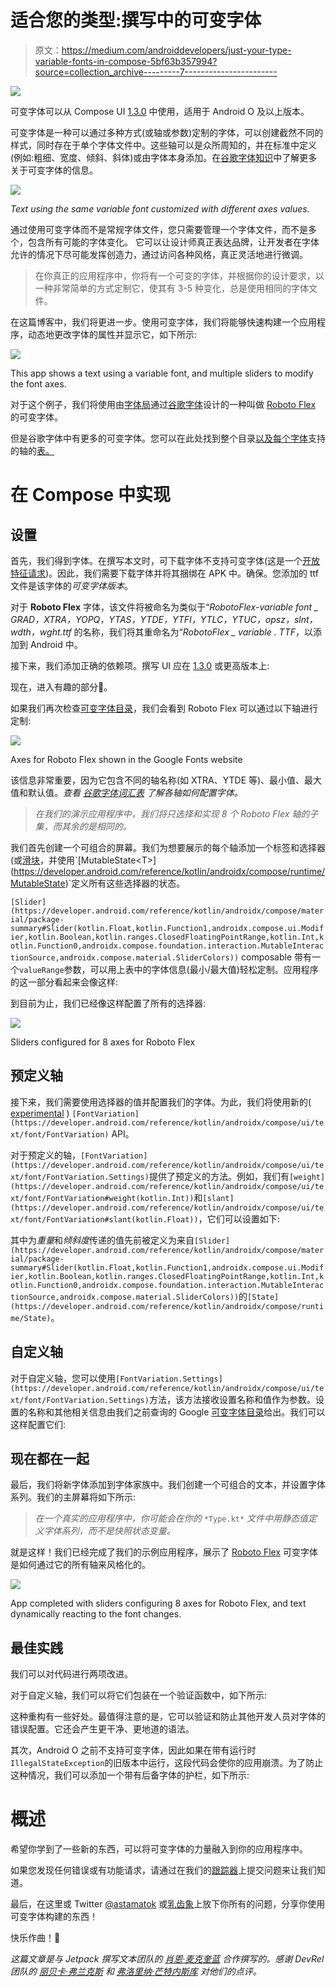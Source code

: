# 适合您的类型:撰写中的可变字体

> 原文：<https://medium.com/androiddevelopers/just-your-type-variable-fonts-in-compose-5bf63b357994?source=collection_archive---------7----------------------->

![](img/d5bac6970a78ae2e1d827079f50dcaa7.png)

可变字体可以从 Compose UI [1.3.0](https://developer.android.com/jetpack/androidx/releases/compose-ui#1.3.0) 中使用，适用于 Android O 及以上版本。

可变字体是一种可以通过多种方式(或轴或参数)定制的字体，可以创建截然不同的样式，同时存在于单个字体文件中。这些轴可以是众所周知的，并在标准中定义(例如:粗细、宽度、倾斜、斜体)或由字体本身添加。在[谷歌字体知识](https://fonts.google.com/knowledge/topics/variable_fonts)中了解更多关于可变字体的信息。

![](img/e68a51b15ffce4f3f198661f350233e9.png)

*Text using the same variable font customized with different axes values.*

通过使用可变字体而不是常规字体文件，您只需要管理一个字体文件，而不是多个，包含所有可能的字体变化。
它可以让设计师真正表达品牌，让开发者在字体允许的情况下尽可能发挥创造力，通过访问各种风格，真正灵活地进行微调。

> 在你真正的应用程序中，你将有一个可变的字体，并根据你的设计要求，以一种非常简单的方式定制它，使其有 3-5 种变化，总是使用相同的字体文件。

在这篇博客中，我们将更进一步。使用可变字体，我们将能够快速构建一个应用程序，动态地更改字体的属性并显示它，如下所示:

![](img/9385f7418c6305fca507769c445d448e.png)

This app shows a text using a variable font, and multiple sliders to modify the font axes.

对于这个例子，我们将使用由[字体局](https://fontbureau.typenetwork.com/)通过[谷歌字体](https://fonts.google.com/)设计的一种叫做 [Roboto Flex](https://fonts.google.com/specimen/Roboto+Flex) 的可变字体。

但是谷歌字体中有更多的可变字体。您可以在此处找到整个目录[以及每个字体](https://fonts.google.com/?vfonly=true)支持的轴的[表。](https://fonts.google.com/variablefonts)

# 在 Compose 中实现

## 设置

首先，我们得到字体。在撰写本文时，可下载字体不支持可变字体(这是一个[开放特征请求](https://issuetracker.google.com/223262013))。因此，我们需要下载字体并将其捆绑在 APK 中。确保。您添加的 ttf 文件是该字体的*可变字体版本*。

对于 **Roboto Flex** 字体，该文件将被命名为类似于“*RobotoFlex-variable font _ GRAD，XTRA，YOPQ，YTAS，YTDE，YTFI，YTLC，YTUC，opsz，slnt，wdth，wght.ttf* 的名称，我们将其重命名为“*RobotoFlex _ variable . TTF*，以添加到 Android 中。

接下来，我们添加正确的依赖项。撰写 UI 应在 [1.3.0](https://developer.android.com/jetpack/androidx/releases/compose-ui#version_13_2) 或更高版本上:

现在，进入有趣的部分🎉。

如果我们再次检查[可变字体目录](https://fonts.google.com/variablefonts)，我们会看到 Roboto Flex 可以通过以下轴进行定制:

![](img/da2eaa780bb68fff308d4f6455b49c44.png)

Axes for Roboto Flex shown in the Google Fonts website

该信息非常重要，因为它包含不同的轴名称(如 XTRA、YTDE 等)、最小值、最大值和默认值。*查看* [*谷歌字体词汇表*](https://fonts.google.com/knowledge/glossary) *了解各轴如何配置字体。*

> *在我们的演示应用程序中，我们将只选择和实现 8 个 Roboto Flex 轴的子集，而其余的是相同的。*

我们首先创建一个可组合的屏幕。我们为想要展示的每个轴添加一个标签和选择器(或[滑块](https://developer.android.com/reference/kotlin/androidx/compose/material/package-summary#Slider(kotlin.Float,kotlin.Function1,androidx.compose.ui.Modifier,kotlin.Boolean,kotlin.ranges.ClosedFloatingPointRange,kotlin.Int,kotlin.Function0,androidx.compose.foundation.interaction.MutableInteractionSource,androidx.compose.material.SliderColors))，并使用`[MutableState<T>](https://developer.android.com/reference/kotlin/androidx/compose/runtime/MutableState)`定义所有这些选择器的状态。

`[Slider](https://developer.android.com/reference/kotlin/androidx/compose/material/package-summary#Slider(kotlin.Float,kotlin.Function1,androidx.compose.ui.Modifier,kotlin.Boolean,kotlin.ranges.ClosedFloatingPointRange,kotlin.Int,kotlin.Function0,androidx.compose.foundation.interaction.MutableInteractionSource,androidx.compose.material.SliderColors))` composable 带有一个`valueRange`参数，可以用上表中的字体信息(最小/最大值)轻松定制。应用程序的这一部分看起来会像这样:

到目前为止，我们已经像这样配置了所有的选择器:

![](img/fb54aa9ef6d32a30507382983c0a2511.png)

Sliders configured for 8 axes for Roboto Flex

## 预定义轴

接下来，我们需要使用选择器的值并配置我们的字体。为此，我们将使用新的( [experimental](https://developer.android.com/reference/kotlin/androidx/compose/ui/text/ExperimentalTextApi) ) `[FontVariation](https://developer.android.com/reference/kotlin/androidx/compose/ui/text/font/FontVariation)` API。

对于预定义的轴，`[FontVariation](https://developer.android.com/reference/kotlin/androidx/compose/ui/text/font/FontVariation.Settings)`提供了预定义的方法。例如，我们有`[weight](https://developer.android.com/reference/kotlin/androidx/compose/ui/text/font/FontVariation#weight(kotlin.Int))`和`[slant](https://developer.android.com/reference/kotlin/androidx/compose/ui/text/font/FontVariation#slant(kotlin.Float))`，它们可以设置如下:

其中为*重量*和*倾斜度*传递的值先前被定义为来自`[Slider](https://developer.android.com/reference/kotlin/androidx/compose/material/package-summary#Slider(kotlin.Float,kotlin.Function1,androidx.compose.ui.Modifier,kotlin.Boolean,kotlin.ranges.ClosedFloatingPointRange,kotlin.Int,kotlin.Function0,androidx.compose.foundation.interaction.MutableInteractionSource,androidx.compose.material.SliderColors))`的`[State](https://developer.android.com/reference/kotlin/androidx/compose/runtime/State)`。

## 自定义轴

对于自定义轴，您可以使用`[FontVariation.Settings](https://developer.android.com/reference/kotlin/androidx/compose/ui/text/font/FontVariation.Settings)`方法，该方法接收设置名称和值作为参数。设置的名称和其他相关信息由我们之前查询的 Google [可变字体目录](https://fonts.google.com/variablefonts)给出。我们可以这样配置它们:

## 现在都在一起

最后，我们将新字体添加到字体家族中。我们创建一个可组合的文本，并设置字体系列。我们的主屏幕将如下所示:

> *在一个真实的应用程序中，你可能会在你的* `*Type.kt*` *文件中用静态值定义字体系列，而不是快照状态变量。*

就是这样！我们已经完成了我们的示例应用程序，展示了 [Roboto Flex](https://fonts.google.com/specimen/Roboto+Flex?vfquery=roboto+flex) 可变字体是如何通过它的所有轴来风格化的。

![](img/524749f5bccdbf253d90a5a3eb06c9e5.png)

App completed with sliders configuring 8 axes for Roboto Flex, and text dynamically reacting to the font changes.

## 最佳实践

我们可以对代码进行两项改进。

对于自定义轴，我们可以将它们包装在一个验证函数中，如下所示:

这种重构有一些好处。最值得注意的是，它可以验证和防止其他开发人员对字体的错误配置。它还会产生更干净、更地道的语法。

其次，Android O 之前不支持可变字体，因此如果在带有运行时`IllegalStateException`的旧版本中运行，这段代码会使你的应用崩溃。为了防止这种情况，我们可以添加一个带有后备字体的护栏，如下所示:

# 概述

希望你学到了一些新的东西，可以将可变字体的力量融入到你的应用程序中。

如果您发现任何错误或有功能请求，请通过在我们的[跟踪器](https://issuetracker.google.com/issues/new?component=779818&template=1371638)上提交问题来让我们知道。

最后，在这里或 Twitter [@astamatok](https://twitter.com/astamatok) 或[乳齿象](https://androiddev.social/@astamato)上放下你所有的问题，分享你使用可变字体构建的东西！

快乐作曲！👋

*这篇文章是与 Jetpack 撰写文本团队的* [*肖恩·麦克奎蓝*](https://tech.lgbt/@objcode) *合作撰写的。感谢 DevRel 团队的* [*丽贝卡·弗兰克斯*](https://androiddev.social/@riggaroo) *和* [*弗洛里纳·芒特内斯库*](https://twitter.com/FMuntenescu) *对他们的点评。*